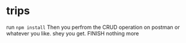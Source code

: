 # trips

run  `npm install`
Then you perfrom the CRUD operation on postman or whatever you like. shey you get.
FINISH nothing more
